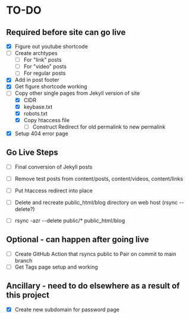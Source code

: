 # TO-DO

## Required before site can go live
- [X] Figure out youtube shortcode
- [ ] Create archtypes
  - [ ] For "link" posts
  - [ ] For "video" posts
  - [ ] For regular posts
- [X] Add in post footer
- [X] Get figure shortcode working
- [ ] Copy other single pages from Jekyll version of site
  - [X] CIDR
  - [X] keybase.txt
  - [X] robots.txt
  - [X] Copy htaccess file
    - [ ] Construct Redirect for old permalink to new permalink
- [X] Setup 404 error page

## Go Live Steps
- [ ] Final conversion of Jekyll posts
- [ ] Remove test posts from content/posts, content/videos, content/links
- [ ] Put htaccess redirect into place
- [ ] Delete and recreate public_html/blog directory on web host (rsync --delete?)
- [ ] rsync -azr --delete public/* public_html/blog


## Optional - can happen after going live
- [ ] Create GitHub Action that rsyncs public to Pair on commit to main branch
- [ ] Get Tags page setup and working

## Ancillary - need to do elsewhere as a result of this project
- [X] Create new subdomain for password page

